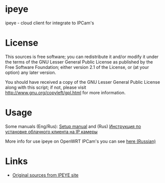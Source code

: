 ipeye
=====

ipeye - cloud client for integrate to IPCam's


License
=======

This sources is free software; you can redistribute it and/or modify it under the terms of
the GNU Lesser General Public License as published by the Free Software Foundation;
either version 2.1 of the License, or (at your option) any later version.

You should have received a copy of the GNU Lesser General Public License along with this
script; if not, please visit http://www.gnu.org/copyleft/gpl.html for more information.


Usage
=====

Some manuals (Eng/Rus): [Setup manual](http://ipeye.ru/firmware/client/doc/) and (Rus) [Инструкция по установке облачного клиента на IP камеры](http://ipeye.ru/firmware/client/read.html)

More info for use ipeye on OpenWRT IPCam's you can see [here (Russian)](http://zftlab.org)


Links
=====

* [Original sources from IPEYE site](http://ipeye.ru/firmware/client/source/)

